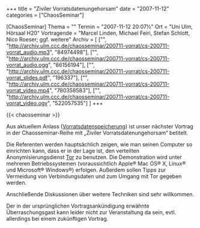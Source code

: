 +++
title = "Ziviler Vorratsdatenungehorsam"
date = "2007-11-12"
categories = ["ChaosSeminar"]

[ChaosSeminar]
Thema = ""
Termin = "2007-11-12 20:07½"
Ort = "Uni Ulm, Hörsaal H20"
Vortragende = "Marcel Linden, Michael Feiri, Stefan Schlott, Nico Roeser; ggf. weitere"
Archiv = [
	["", "http://archiv.ulm.ccc.de/chaosseminar/200711-vorrat/cs-200711-vorrat_audio.mp3", "84974498"],
	["", "http://archiv.ulm.ccc.de/chaosseminar/200711-vorrat/cs-200711-vorrat_audio.ogg", "66156194"],
	["", "http://archiv.ulm.ccc.de/chaosseminar/200711-vorrat/cs-200711-vorrat_slides.pdf", "196337"],
	["", "http://archiv.ulm.ccc.de/chaosseminar/200711-vorrat/cs-200711-vorrat_video.mp4", "780358583"],
	["", "http://archiv.ulm.ccc.de/chaosseminar/200711-vorrat/cs-200711-vorrat_video.ogv", "522057535"]
	]
+++

{{< chaosseminar >}}

Aus aktuellem Anlass
([Vorratsdatenspeicherung](https://www.vorratsdatenspeicherung.de/content/view/165/55/))
ist unser nächster Vortrag in der Chaosseminar-Reihe mit
„Ziviler Vorratsdatenungehorsam“ betitelt.

Die Referenten werden hauptsächlich zeigen, wie man seinen Computer so
einrichten kann, dass er in der Lage ist, den verteilten Anonymisierungsdienst
[Tor](https://www.torproject.org/) zu benutzen. Die Demonstration wird unter
mehreren Betriebssystemen (voraussichtlich Apple® Mac OS® X, Linux® und
Microsoft® Windows®) erfolgen. Außerdem sollen Tipps zur Vermeidung von
Verbindungsdaten und zum Umgang mit Tor gegeben werden.

Anschließende Diskussionen über weitere Techniken sind sehr willkommen.

Der in der ursprünglichen Vortragsankündigung erwähnte Überraschungsgast kann leider
nicht zur Veranstaltung da sein, evtl. allerdings bei einem zukünftigen Vortrag.
